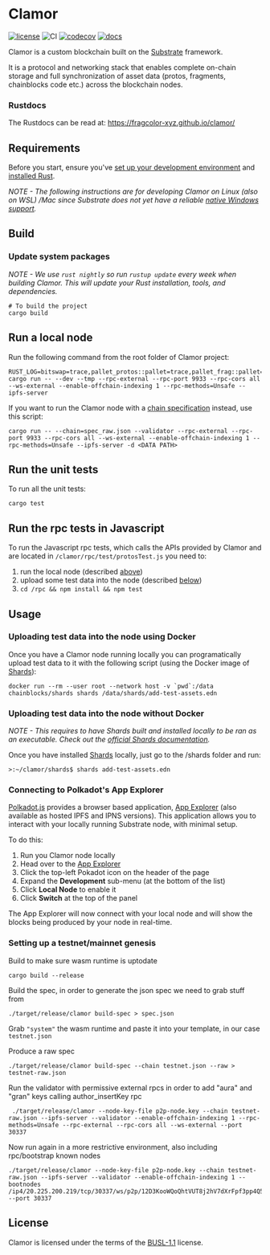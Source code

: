 # Clamor

[![license](https://img.shields.io/github/license/fragcolor-xyz/clamor)](./LICENSE)
![CI](https://github.com/fragcolor-xyz/clamor/workflows/CI/badge.svg)
[![codecov](https://codecov.io/gh/fragcolor-xyz/clamor/branch/devel/graph/badge.svg?token=4PMT2FQFDS)](https://codecov.io/gh/fragcolor-xyz/clamor)
[![docs](https://img.shields.io/badge/docs-API-blueviolet)](https://fragcolor-xyz.github.io/clamor/)

Clamor is a custom blockchain built on the [Substrate](https://substrate.io/) framework.

It is a protocol and networking stack that enables complete on-chain storage and full synchronization of asset data (protos, fragments, chainblocks code etc.) across the blockchain nodes.

### Rustdocs

The Rustdocs can be read at: https://fragcolor-xyz.github.io/clamor/

## Requirements

Before you start, ensure you've [set up your development environment](https://docs.fragcolor.xyz/contribute/code/getting-started/) and [installed Rust](https://docs.fragcolor.xyz/contribute/code/getting-started/#install-setup-rust).

*NOTE - The following instructions are for developing Clamor on Linux (also on WSL) /Mac since Substrate does not yet have a reliable [native Windows support](https://docs.substrate.io/v3/getting-started/windows-users/).*
## Build
### Update system packages

*NOTE - We use `rust nightly` so run `rustup update` every week when building Clamor. This will update your Rust installation, tools, and dependencies.*
```
# To build the project
cargo build
```

## Run a local node

Run the following command from the root folder of Clamor project:
```
RUST_LOG=bitswap=trace,pallet_protos::pallet=trace,pallet_frag::pallet=trace,pallet_fragments::pallet=trace cargo run -- --dev --tmp --rpc-external --rpc-port 9933 --rpc-cors all --ws-external --enable-offchain-indexing 1 --rpc-methods=Unsafe --ipfs-server  
```

If you want to run the Clamor node with a [chain specification](https://docs.substrate.io/v3/runtime/chain-specs/) instead, use this script:

```
cargo run -- --chain=spec_raw.json --validator --rpc-external --rpc-port 9933 --rpc-cors all --ws-external --enable-offchain-indexing 1 --rpc-methods=Unsafe --ipfs-server -d <DATA PATH>
```

## Run the unit tests
To run all the unit tests:
```
cargo test
``` 
## Run the rpc tests in Javascript
To run the Javascript rpc tests, which calls the APIs provided by Clamor and are located in `/clamor/rpc/test/protosTest.js` you need to:
1. run the local node (described [above](#run-a-local-node))
2. upload some test data into the node (described [below](#usage))
3. `cd /rpc && npm install && npm test`

## Usage

### Uploading test data into the node using Docker

Once you have a Clamor node running locally you can programatically upload test data to it with the following script (using the Docker image of [Shards](https://docs.fragcolor.xyz/shards/)):

```
docker run --rm --user root --network host -v `pwd`:/data chainblocks/shards shards /data/shards/add-test-assets.edn
```
### Uploading test data into the node without Docker

*NOTE - This requires to have Shards built and installed locally to be ran as an executable. Check out the [official Shards documentation](https://docs.fragcolor.xyz/contribute/code/building-shards/).*

Once you have installed [Shards](https://docs.fragcolor.xyz/shards/) locally, just go to the /shards folder and run:
```
>:~/clamor/shards$ shards add-test-assets.edn
```
### Connecting to Polkadot's App Explorer

[Polkadot.js](https://github.com/polkadot-js/) provides a browser based application, [App Explorer](https://polkadot.js.org/apps/#/explorer) (also available as hosted IPFS and IPNS versions). This application allows you to interact with your locally running Substrate node, with minimal setup.

To do this:

1. Run you Clamor node locally
2. Head over to the [App Explorer](https://polkadot.js.org/apps/#/explorer)
3. Click the top-left Pokadot icon on the header of the page
4. Expand the **Development** sub-menu (at the bottom of the list)
5. Click **Local Node** to enable it
6. Click **Switch** at the top of the panel

The App Explorer will now connect with your local node and will show the blocks being produced by your node in real-time.

### Setting up a testnet/mainnet genesis

Build to make sure wasm runtime is uptodate

```
cargo build --release
```

Build the spec, in order to generate the json spec we need to grab stuff from

```
./target/release/clamor build-spec > spec.json
```

Grab `"system"` the wasm runtime and paste it into your template, in our case `testnet.json`

Produce a raw spec

```
./target/release/clamor build-spec --chain testnet.json --raw > testnet-raw.json
```

Run the validator with permissive external rpcs in order to add "aura" and "gran" keys calling author_insertKey rpc

```
 ./target/release/clamor --node-key-file p2p-node.key --chain testnet-raw.json --ipfs-server --validator --enable-offchain-indexing 1 --rpc-methods=Unsafe --rpc-external --rpc-cors all --ws-external --port 30337
```

Now run again in a more restrictive environment, also including rpc/bootstrap known nodes

```
./target/release/clamor --node-key-file p2p-node.key --chain testnet-raw.json --ipfs-server --validator --enable-offchain-indexing 1 --bootnodes /ip4/20.225.200.219/tcp/30337/ws/p2p/12D3KooWQoQhtVUT8j2hV7dXrFpf3pp4Q5FT7c3GdAf2wiKACjD6 --port 30337
```

## License
Clamor is licensed under the terms of the [BUSL-1.1](https://spdx.org/licenses/BUSL-1.1.html) license.
